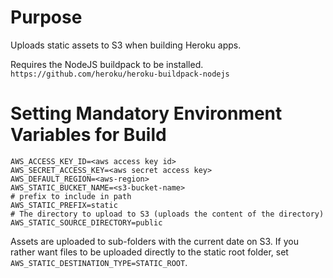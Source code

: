 # Purpose

Uploads static assets to S3 when building Heroku apps.

Requires the NodeJS buildpack to be installed. `https://github.com/heroku/heroku-buildpack-nodejs`


# Setting Mandatory Environment Variables for Build

```
AWS_ACCESS_KEY_ID=<aws access key id>
AWS_SECRET_ACCESS_KEY=<aws secret access key>
AWS_DEFAULT_REGION=<aws-region>
AWS_STATIC_BUCKET_NAME=<s3-bucket-name>
# prefix to include in path
AWS_STATIC_PREFIX=static
# The directory to upload to S3 (uploads the content of the directory)
AWS_STATIC_SOURCE_DIRECTORY=public
```

Assets are uploaded to sub-folders with the current date on S3. If you rather
want files to be uploaded directly to the static root folder, set
`AWS_STATIC_DESTINATION_TYPE=STATIC_ROOT`.
